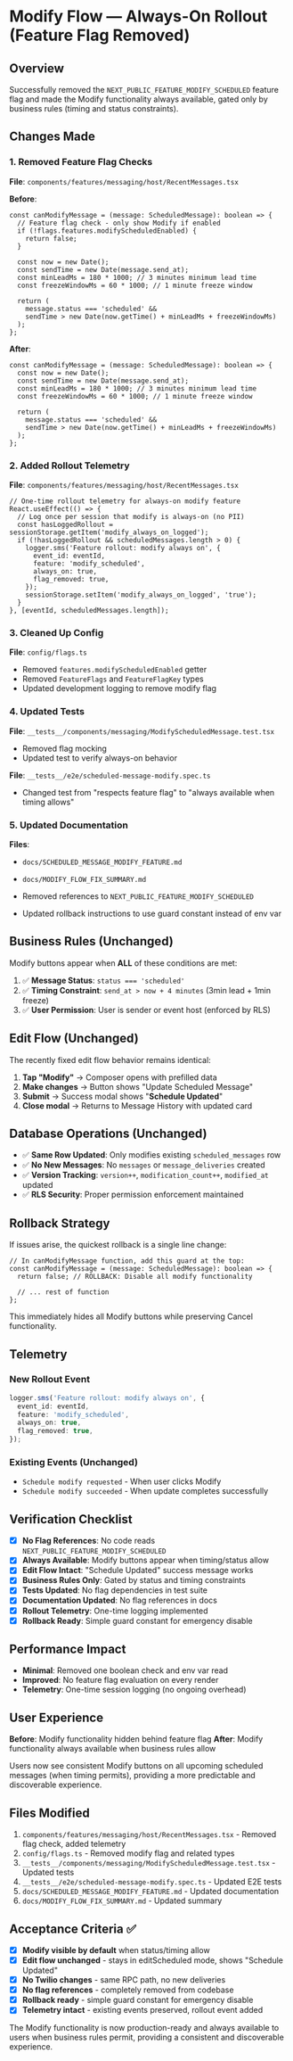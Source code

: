 # Modify Flow — Always-On Rollout (Feature Flag Removed)

## Overview

Successfully removed the `NEXT_PUBLIC_FEATURE_MODIFY_SCHEDULED` feature flag and made the Modify functionality always available, gated only by business rules (timing and status constraints).

## Changes Made

### 1. Removed Feature Flag Checks

**File**: `components/features/messaging/host/RecentMessages.tsx`

**Before**:
```tsx
const canModifyMessage = (message: ScheduledMessage): boolean => {
  // Feature flag check - only show Modify if enabled
  if (!flags.features.modifyScheduledEnabled) {
    return false;
  }
  
  const now = new Date();
  const sendTime = new Date(message.send_at);
  const minLeadMs = 180 * 1000; // 3 minutes minimum lead time
  const freezeWindowMs = 60 * 1000; // 1 minute freeze window
  
  return (
    message.status === 'scheduled' &&
    sendTime > new Date(now.getTime() + minLeadMs + freezeWindowMs)
  );
};
```

**After**:
```tsx
const canModifyMessage = (message: ScheduledMessage): boolean => {
  const now = new Date();
  const sendTime = new Date(message.send_at);
  const minLeadMs = 180 * 1000; // 3 minutes minimum lead time
  const freezeWindowMs = 60 * 1000; // 1 minute freeze window
  
  return (
    message.status === 'scheduled' &&
    sendTime > new Date(now.getTime() + minLeadMs + freezeWindowMs)
  );
};
```

### 2. Added Rollout Telemetry

**File**: `components/features/messaging/host/RecentMessages.tsx`

```tsx
// One-time rollout telemetry for always-on modify feature
React.useEffect(() => {
  // Log once per session that modify is always-on (no PII)
  const hasLoggedRollout = sessionStorage.getItem('modify_always_on_logged');
  if (!hasLoggedRollout && scheduledMessages.length > 0) {
    logger.sms('Feature rollout: modify always on', {
      event_id: eventId,
      feature: 'modify_scheduled',
      always_on: true,
      flag_removed: true,
    });
    sessionStorage.setItem('modify_always_on_logged', 'true');
  }
}, [eventId, scheduledMessages.length]);
```

### 3. Cleaned Up Config

**File**: `config/flags.ts`

- Removed `features.modifyScheduledEnabled` getter
- Removed `FeatureFlags` and `FeatureFlagKey` types
- Updated development logging to remove modify flag

### 4. Updated Tests

**File**: `__tests__/components/messaging/ModifyScheduledMessage.test.tsx`

- Removed flag mocking
- Updated test to verify always-on behavior

**File**: `__tests__/e2e/scheduled-message-modify.spec.ts`

- Changed test from "respects feature flag" to "always available when timing allows"

### 5. Updated Documentation

**Files**: 
- `docs/SCHEDULED_MESSAGE_MODIFY_FEATURE.md`
- `docs/MODIFY_FLOW_FIX_SUMMARY.md`

- Removed references to `NEXT_PUBLIC_FEATURE_MODIFY_SCHEDULED`
- Updated rollback instructions to use guard constant instead of env var

## Business Rules (Unchanged)

Modify buttons appear when **ALL** of these conditions are met:

1. ✅ **Message Status**: `status === 'scheduled'`
2. ✅ **Timing Constraint**: `send_at > now + 4 minutes` (3min lead + 1min freeze)
3. ✅ **User Permission**: User is sender or event host (enforced by RLS)

## Edit Flow (Unchanged)

The recently fixed edit flow behavior remains identical:

1. **Tap "Modify"** → Composer opens with prefilled data
2. **Make changes** → Button shows "Update Scheduled Message"
3. **Submit** → Success modal shows "**Schedule Updated**"
4. **Close modal** → Returns to Message History with updated card

## Database Operations (Unchanged)

- ✅ **Same Row Updated**: Only modifies existing `scheduled_messages` row
- ✅ **No New Messages**: No `messages` or `message_deliveries` created
- ✅ **Version Tracking**: `version++`, `modification_count++`, `modified_at` updated
- ✅ **RLS Security**: Proper permission enforcement maintained

## Rollback Strategy

If issues arise, the quickest rollback is a single line change:

```tsx
// In canModifyMessage function, add this guard at the top:
const canModifyMessage = (message: ScheduledMessage): boolean => {
  return false; // ROLLBACK: Disable all modify functionality
  
  // ... rest of function
};
```

This immediately hides all Modify buttons while preserving Cancel functionality.

## Telemetry

### New Rollout Event
```typescript
logger.sms('Feature rollout: modify always on', {
  event_id: eventId,
  feature: 'modify_scheduled',
  always_on: true,
  flag_removed: true,
});
```

### Existing Events (Unchanged)
- `Schedule modify requested` - When user clicks Modify
- `Schedule modify succeeded` - When update completes successfully

## Verification Checklist

- [x] **No Flag References**: No code reads `NEXT_PUBLIC_FEATURE_MODIFY_SCHEDULED`
- [x] **Always Available**: Modify buttons appear when timing/status allow
- [x] **Edit Flow Intact**: "Schedule Updated" success message works
- [x] **Business Rules Only**: Gated by status and timing constraints
- [x] **Tests Updated**: No flag dependencies in test suite
- [x] **Documentation Updated**: No flag references in docs
- [x] **Rollout Telemetry**: One-time logging implemented
- [x] **Rollback Ready**: Simple guard constant for emergency disable

## Performance Impact

- **Minimal**: Removed one boolean check and env var read
- **Improved**: No feature flag evaluation on every render
- **Telemetry**: One-time session logging (no ongoing overhead)

## User Experience

**Before**: Modify functionality hidden behind feature flag
**After**: Modify functionality always available when business rules allow

Users now see consistent Modify buttons on all upcoming scheduled messages (when timing permits), providing a more predictable and discoverable experience.

## Files Modified

1. `components/features/messaging/host/RecentMessages.tsx` - Removed flag check, added telemetry
2. `config/flags.ts` - Removed modify flag and related types
3. `__tests__/components/messaging/ModifyScheduledMessage.test.tsx` - Updated tests
4. `__tests__/e2e/scheduled-message-modify.spec.ts` - Updated E2E tests
5. `docs/SCHEDULED_MESSAGE_MODIFY_FEATURE.md` - Updated documentation
6. `docs/MODIFY_FLOW_FIX_SUMMARY.md` - Updated summary

## Acceptance Criteria ✅

- [x] **Modify visible by default** when status/timing allow
- [x] **Edit flow unchanged** - stays in editScheduled mode, shows "Schedule Updated"
- [x] **No Twilio changes** - same RPC path, no new deliveries
- [x] **No flag references** - completely removed from codebase
- [x] **Rollback ready** - simple guard constant for emergency disable
- [x] **Telemetry intact** - existing events preserved, rollout event added

The Modify functionality is now production-ready and always available to users when business rules permit, providing a consistent and discoverable experience.
